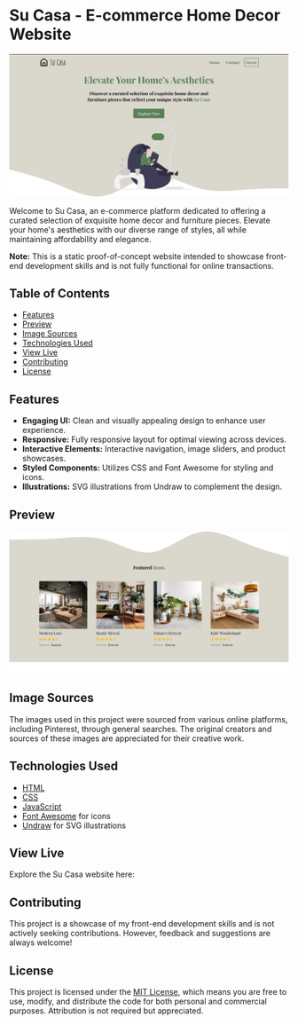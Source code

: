 # Su Casa - E-commerce Home Decor Website

<img src="./assets/screenshots/su-casa-landing-preview.png" alt="Su Casa Landing Page" width="800px">

Welcome to Su Casa, an e-commerce platform dedicated to offering a curated selection of exquisite home decor and furniture pieces. Elevate your home's aesthetics with our diverse range of styles, all while maintaining affordability and elegance.

**Note:** This is a static proof-of-concept website intended to showcase front-end development skills and is not fully functional for online transactions.

## Table of Contents

- [Features](#features)
- [Preview](#preview)
- [Image Sources](#image-sources)
- [Technologies Used](#technologies-used)
- [View Live](#view-live)
- [Contributing](#contributing)
- [License](#license)

## Features

- **Engaging UI:** Clean and visually appealing design to enhance user experience.
- **Responsive:** Fully responsive layout for optimal viewing across devices.
- **Interactive Elements:** Interactive navigation, image sliders, and product showcases.
- **Styled Components:** Utilizes CSS and Font Awesome for styling and icons.
- **Illustrations:** SVG illustrations from Undraw to complement the design.

## Preview

<img src="./assets/screenshots/su-casa-features-preview.png" alt="Su Casa Features Page" width="800px">

## Image Sources

The images used in this project were sourced from various online platforms, including Pinterest, through general searches. The original creators and sources of these images are appreciated for their creative work.

## Technologies Used

- [HTML](https://developer.mozilla.org/en-US/docs/Web/HTML)
- [CSS](https://developer.mozilla.org/en-US/docs/Web/CSS)
- [JavaScript](https://developer.mozilla.org/en-US/docs/Web/JavaScript)
- [Font Awesome](https://fontawesome.com/) for icons
- [Undraw](https://undraw.co/) for SVG illustrations

## View Live

Explore the Su Casa website here: 

## Contributing

This project is a showcase of my front-end development skills and is not actively seeking contributions. However, feedback and suggestions are always welcome!

## License

This project is licensed under the [MIT License](LICENSE), which means you are free to use, modify, and distribute the code for both personal and commercial purposes. Attribution is not required but appreciated.
